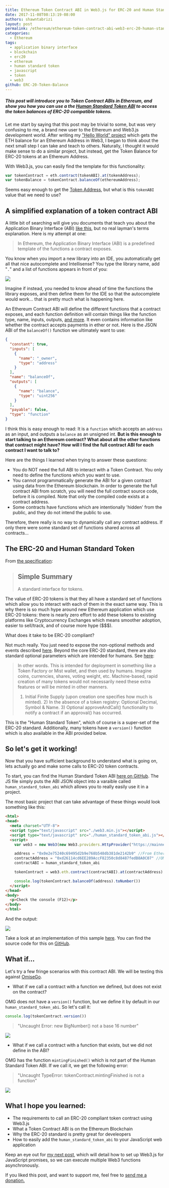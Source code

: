 ```yaml
---
title: Ethereum Token Contract ABI in Web3.js for ERC-20 and Human Standard Tokens
date: 2017-11-08T08:13:19-08:00
authors: shawntabrizi
layout: post
permalink: /ethereum/ethereum-token-contract-abi-web3-erc-20-human-standard-tokens/
categories:
  - Ethereum
tags:
  - application binary interface
  - blockchain
  - erc20
  - ethereum
  - human standard token
  - javascript
  - token
  - web3
github: ERC-20-Token-Balance
---
```


##### This post will introduce you to Token Contract ABIs in Ethereum, and show you how you can use a the [Human Standard Token ABI](https://github.com/shawntabrizi/ERC-20-Token-Balance/blob/master/human_standard_token_abi.js) to access the token balances of ERC-20 compatible tokens.

Let me start by saying that this post may be trivial to some, but was very confusing to me, a brand new user to the Ethereum and Web3.js development world. After writing my ["Hello World" project](https://shawntabrizi.com/ethereum/ethereum-web3-js-hello-world-get-eth-balance-ethereum-address/) which gets the ETH balance for an Ethereum Address in Web3, I began to think about the next small step I can take and teach to others. Naturally, I thought it would make sense to do a similar project, but instead, get the Token Balance for ERC-20 tokens at an Ethereum Address.

With Web3.js, you can easily find the template for this functionality:

```javascript
var tokenContract = eth.contract(tokenABI).at(tokenAddress);
var tokenBalance = tokenContract.balanceOf(ethereumAddress);
```

Seems easy enough to get the [Token Address](https://etherscan.io/tokens), but what is this `tokenABI` value that we need to use?

## A simplified explanation of a token contract ABI

A little bit of searching will give you documents that teach you about the Application Binary Interface (ABI) [like this](https://solidity.readthedocs.io/en/develop/abi-spec.html), but no real layman's terms explanation. Here is my attempt at one:

> In Ethereum, the Application Binary Interface (ABI) is a predefined template of the functions a contract exposes.

You know when you import a new library into an IDE, you automatically get all that nice autocomplete and Intellisense? You type the library name, add "`.`" and a list of functions appears in front of you:

![](/assets/images/img_5a02bedd6be8c.png)

Imagine if instead, you needed to know ahead of time the functions the library exposes, and then define them for the IDE so that the autocomplete would work... that is pretty much what is happening here.

An Ethereum Contract ABI will define the different functions that a contract exposes, and each function definition will contain things like the function type, name, inputs, outputs, [and more](https://solidity.readthedocs.io/en/develop/abi-spec.html#json). It even contains information like whether the contract accepts payments in ether or not. Here is the JSON ABI of the `balanceOf()` function we ultimately want to use:

```json
{
  "constant": true,
  "inputs": [
    {
      "name": "_owner",
      "type": "address"
    }
  ],
  "name": "balanceOf",
  "outputs": [
    {
      "name": "balance",
      "type": "uint256"
    }
  ],
  "payable": false,
  "type": "function"
}
```

I think this is easy enough to read: It is a `function` which accepts an `address` as an input, and outputs a `balance` as an unsigned int. **But is this enough to start talking to an Ethereum contract? What about all the other functions that contract might have? How will I find the full contract ABI for each contract I want to talk to?**

Here are the things I learned when trying to answer these questions:

* You do NOT need the full ABI to interact with a Token Contract. You only need to define the functions which you want to use.
* You cannot programmatically generate the ABI for a given contract using data from the Ethereum blockchain. In order to generate the full contract ABI from scratch, you will need the full contract source code, before it is compiled. Note that only the compiled code exists at a contract address.
* Some contracts have functions which are intentionally 'hidden' from the public, and they do not intend the public to use.

Therefore, there really is no way to dynamically call any contract address. If only there were some standard set of functions shared across all contracts...

## The ERC-20 and Human Standard Token

From [the specification](https://github.com/ethereum/EIPs/blob/master/EIPS/eip-20-token-standard.md):

> ## Simple Summary
>
> A standard interface for tokens.

The value of ERC-20 tokens is that they all have a standard set of functions which allow you to interact with each of them in the exact same way. This is why there is so much hype around new Ethereum application which use ERC-20 tokens: there is nearly zero effort to add these tokens to existing platforms like Cryptocurrency Exchanges which means smoother adoption, easier to sell/track, and of course more hype ($$$).

What does it take to be ERC-20 compliant?

Not much really. You just need to expose the non-optional methods and events described [here](https://github.com/ethereum/EIPs/blob/master/EIPS/eip-20-token-standard.md). Beyond the core ERC-20 standard, there are also standard optional parameters which are intended for humans. See [here](https://github.com/ConsenSys/Tokens):

> In other words. This is intended for deployment in something like a Token Factory or Mist wallet, and then used by humans. Imagine coins, currencies, shares, voting weight, etc. Machine-based, rapid creation of many tokens would not necessarily need these extra features or will be minted in other manners.
>
> 1) Initial Finite Supply (upon creation one specifies how much is minted). 2) In the absence of a token registry: Optional Decimal, Symbol & Name. 3) Optional approveAndCall() functionality to notify a contract if an approval() has occurred.

This is the "Human Standard Token", which of course is a super-set of the ERC-20 standard. Additionally, many tokens have a `version()` function which is also available in the ABI provided below.

## So let's get it working!

Now that you have sufficient background to understand what is going on, lets actually go and make some calls to ERC-20 token contracts.

To start, you can find the Human Standard Token ABI [here on GitHub](https://github.com/shawntabrizi/ERC-20-Token-Balance/blob/master/human_standard_token_abi.js). The JS file simply puts the ABI JSON object into a varaible called `human_standard_token_abi` which allows you to really easily use it in a project.

The most basic project that can take advantage of these things would look something like this:

```html
<html>
<head>
  <meta charset="UTF-8">
  <script type="text/javascript" src="./web3.min.js"></script>
  <script type="text/javascript" src="./human_standard_token_abi.js"></script>
  <script>
    var web3 = new Web3(new Web3.providers.HttpProvider("https://mainnet.infura.io/<APIKEY>"));

    address = "0x0e2e75240c69495d2b9e768b548db381de2142b9" //From Etherscan
    contractAddress = "0xd26114cd6EE289AccF82350c8d8487fedB8A0C07" //OMG
    contractABI = human_standard_token_abi

    tokenContract = web3.eth.contract(contractABI).at(contractAddress)

    console.log(tokenContract.balanceOf(address).toNumber())
  </script>
</head>
<body>
  <p>Check the console (F12)</p>
</body>
</html>
```

And the output:

![](/assets/images/img_5a02b864c00dc.png)

Take a look at an implementation of this sample [here](https://shawntabrizi.com/ERC20-Token-Balance/). You can find the source code for this on [GitHub](https://github.com/shawntabrizi/ERC20-Token-Balance).

## What if...

Let's try a few fringe scenarios with this contract ABI. We will be testing this against [OmiseGo](https://etherscan.io/token/OmiseGo?a=0x0e2e75240c69495d2b9e768b548db381de2142b9#readContract).

* What if we call a contract with a function we defined, but does not exist on the contract?

OMG does not have a `version()` function, but we define it by default in our `human_standard_token_abi`. So let's call it:

```javascript
console.log(tokenContract.version())
```

> "Uncaught Error: new BigNumber() not a base 16 number"

![](/assets/images/img_5a02ba10afdf7.png)

* What if we call a contract with a function that exists, but we did not define in the ABI?

OMG has the function `mintingFinished()` which is not part of the Human Standard Token ABI. If we call it, we get the following error:

> "Uncaught TypeError: tokenContract.mintingFinished is not a function"

![](/assets/images/img_5a02bad1835e2.png)

## What I hope you learned:

* The requirements to call an ERC-20 compliant token contract using Web3.js
* What a Token Contract ABI is on the Ethereum Blockchain
* Why the ERC-20 standard is pretty great for develeopers
* How to easily add the `human_standard_token_abi` to your JavaScript web application

Keep an eye out for [my next post](https://shawntabrizi.com/ethereum/making-web3-js-work-asynchronously-javascript-promises-await/), which will detail how to set up Web3.js for JavaScript promises, so we can execute multiple Web3 functions asynchronously.

If you liked this post, and want to support me, feel free to [send me a donation.](https://shawntabrizi.com/donate/)
